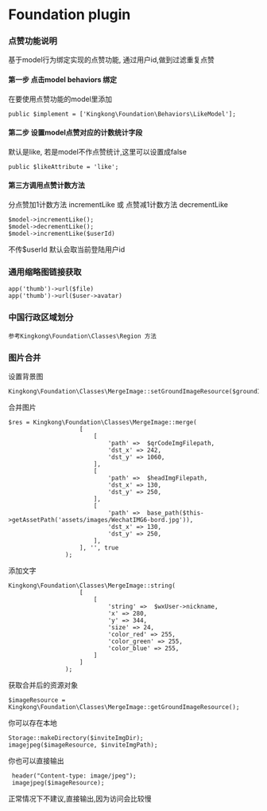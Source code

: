 # Foundation plugin

### 点赞功能说明

基于model行为绑定实现的点赞功能, 通过用户id,做到过滤重复点赞

#### 第一步 点击model behaviors 绑定

在要使用点赞功能的model里添加

    public $implement = ['Kingkong\Foundation\Behaviors\LikeModel'];


#### 第二步 设置model点赞对应的计数统计字段

默认是like, 若是model不作点赞统计,这里可以设置成false

    public $likeAttribute = 'like';

#### 第三方调用点赞计数方法

分点赞加1计数方法 incrementLike 或 点赞减1计数方法 decrementLike

    $model->incrementLike();
    $model->decrementLike();
    $model->incrementLike($userId)

不传$userId 默认会取当前登陆用户id

### 通用缩略图链接获取

    app('thumb')->url($file)
    app('thumb')->url($user->avatar)

### 中国行政区域划分

    参考Kingkong\Foundation\Classes\Region 方法

### 图片合并

设置背景图

    Kingkong\Foundation\Classes\MergeImage::setGroundImageResource($groundImgPath);

合并图片

    $res = Kingkong\Foundation\Classes\MergeImage::merge(
                        [
                            [
                                'path' =>  $qrCodeImgFilepath,
                                'dst_x' => 242,
                                'dst_y' => 1060,
                            ],
                            [
                                'path' =>  $headImgFilepath,
                                'dst_x' => 130,
                                'dst_y' => 250,
                            ],
                            [
                                'path' =>  base_path($this->getAssetPath('assets/images/WechatIMG6-bord.jpg')),
                                'dst_x' => 130,
                                'dst_y' => 250,
                            ],
                        ], '', true
                    );

添加文字

    Kingkong\Foundation\Classes\MergeImage::string(
                        [
                            [
                                'string' =>  $wxUser->nickname,
                                'x' => 280,
                                'y' => 344,
                                'size' => 24,
                                'color_red' => 255,
                                'color_green' => 255,
                                'color_blue' => 255,
                            ]
                        ]
                    );


获取合并后的资源对象

    $imageResource = Kingkong\Foundation\Classes\MergeImage::getGroundImageResource();

你可以存在本地

    Storage::makeDirectory($inviteImgDir);
    imagejpeg($imageResource, $inviteImgPath);

你也可以直接输出

     header("Content-type: image/jpeg");
     imagejpeg($imageResource);

正常情况下不建议,直接输出,因为访问会比较慢